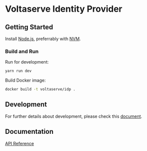 # Voltaserve Identity Provider

## Getting Started

Install [Node.js](https://nodejs.org/en/download), preferrably with [NVM](https://github.com/nvm-sh/nvm).

### Build and Run

Run for development:

```sh
yarn run dev
```

Build Docker image:

```sh
docker build -t voltaserve/idp .
```

## Development

For further details about development, please check this [document](./DEVELOPMENT.md).

## Documentation

[API Reference](https://voltaserve.com/idp-docs/)
